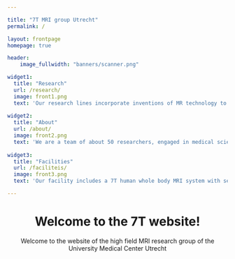 ```yaml
---

title: "7T MRI group Utrecht"
permalink: /

layout: frontpage
homepage: true

header:
    image_fullwidth: "banners/scanner.png"

widget1:
  title: "Research"
  url: /research/
  image: front1.png
  text: 'Our research lines incorporate inventions of MR technology to be able to see the unseen for advancing medicine. Our clinical research focus areas are cancer, dementia, cardiovascular, stroke and MSK.'
  
widget2:
  title: "About"
  url: /about/
  image: front2.png
  text: 'We are a team of about 50 researchers, engaged in medical science and eager to use advanced MR technology. In close collaboration with our clinical partners, we setup and execute novel research projects, mostly with the help of external funds. Through a large network of international academic and industrial collaborators we have embraced team science and aim to maximize advancing medical imaging'
  
widget3:
  title: "Facilities"
  url: /faciliteis/
  image: front3.png
  text: 'Our facility includes a 7T human whole body MRI system with several different consoles, a 9.4T and 7T preclinal MRI system with an identical console, RF coil labs, mechanical lab, RF cage for preparing 14T MRI (excluding magnet), and a room preped for a 7T METAscan.'

---
```


<div align="center" ><h1>Welcome to the 7T website!</h1></div>
<div align="center" >Welcome to the website of the high field MRI research group of the University Medical Center Utrecht</div>




